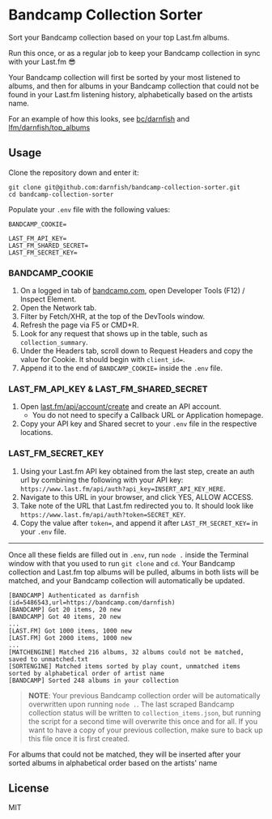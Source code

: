 # Bandcamp Collection Sorter
Sort your Bandcamp collection based on your top Last.fm albums.

Run this once, or as a regular job to keep your Bandcamp collection in sync with your Last.fm 😎

Your Bandcamp collection will first be sorted by your most listened to albums, and then for albums in your Bandcamp collection that could not be found in your Last.fm listening history, alphabetically based on the artists name.

For an example of how this looks, see [bc/darnfish](https://bandcamp.com/darnfish) and [lfm/darnfish/top_albums](https://www.last.fm/user/darnfish/library/albums?date_preset=ALL)

## Usage
Clone the repository down and enter it:
```
git clone git@github.com:darnfish/bandcamp-collection-sorter.git
cd bandcamp-collection-sorter
```

Populate your `.env` file with the following values:
```
BANDCAMP_COOKIE=

LAST_FM_API_KEY=
LAST_FM_SHARED_SECRET=
LAST_FM_SECRET_KEY=
```

### BANDCAMP_COOKIE
1. On a logged in tab of [bandcamp.com](https://bandcamp.com), open Developer Tools (F12) / Inspect Element.
2. Open the Network tab.
3. Filter by Fetch/XHR, at the top of the DevTools window.
4. Refresh the page via F5 or CMD+R.
5. Look for any request that shows up in the table, such as `collection_summary`.
6. Under the Headers tab, scroll down to Request Headers and copy the value for Cookie. It should begin with `client_id=`.
7. Append it to the end of `BANDCAMP_COOKIE=` inside the `.env` file.

### LAST_FM_API_KEY & LAST_FM_SHARED_SECRET
1. Open [last.fm/api/account/create](https://www.last.fm/api/account/create) and create an API account.
	* You do not need to specify a Callback URL or Application homepage.
2. Copy your API key and Shared secret to your `.env` file in the respective locations.

### LAST_FM_SECRET_KEY
1. Using your Last.fm API key obtained from the last step, create an auth url by combining the following with your API key: `https://www.last.fm/api/auth?api_key=INSERT_API_KEY_HERE`.
2. Navigate to this URL in your browser, and click YES, ALLOW ACCESS.
3. Take note of the URL that Last.fm redirected you to. It should look like `https://www.last.fm/api/auth?token=SECRET_KEY`.
4. Copy the value after `token=`, and append it after `LAST_FM_SECRET_KEY=` in your `.env` file.

---

Once all these fields are filled out in `.env`, run `node .` inside the Terminal window with that you used to run `git clone` and `cd`. Your Bandcamp collection and Last.fm top albums will be pulled, albums in both lists will be matched, and your Bandcamp collection will automatically be updated.

```
[BANDCAMP] Authenticated as darnfish (id=5486543,url=https://bandcamp.com/darnfish)
[BANDCAMP] Got 20 items, 20 new
[BANDCAMP] Got 40 items, 20 new
...
[LAST.FM] Got 1000 items, 1000 new
[LAST.FM] Got 2000 items, 1000 new
...
[MATCHENGINE] Matched 216 albums, 32 albums could not be matched, saved to unmatched.txt
[SORTENGINE] Matched items sorted by play count, unmatched items sorted by alphabetical order of artist name
[BANDCAMP] Sorted 248 albums in your collection
```

> **NOTE**: Your previous Bandcamp collection order will be automatically overwritten upon running `node .`. The last scraped Bandcamp collection status will be written to `collection_items.json`, but running the script for a second time will overwrite this once and for all. If you want to have a copy of your previous collection, make sure to back up this file once it is first created.

For albums that could not be matched, they will be inserted after your sorted albums in alphabetical order based on the artists' name

## License
MIT
